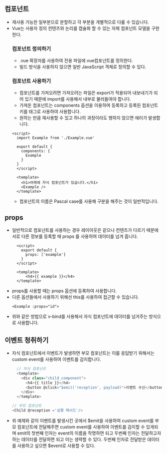 ## 컴포넌트
- 재사용 가능한 일부분으로 분할하고 각 부분을 개별적으로 다룰 수 있습니다.
- Vue는 사용자 정의 컨텐츠와 논리를 캡슐화 할 수 있는 자체 컴포넌트 모델을 구현한다.
    ### 컴포넌트 정의하기
    - .vue 확장자를 사용하여 전용 파일에 vue컴포넌트를 정의한다.
    - 빌드 방식을 사용하지 않으면 일반 JavaScript 객체로 정의할 수 있다.
    ### 컴포넌트 사용하기
    - 컴포넌트를 가져오려면 가져오려는 파일은 export가 적용되어 내보내기가 되어 있기 때문에 import를 사용해서 내부로 불러들여야 합니다.
    - 가져온 컴포넌트는 components 옵션을 이용하여 등록하고 등록된 컴포넌트 키를 태그로 사용하여 사용합니다.
    - 원하는 만큼 재사용할 수 있고 하나의 과정이라도 행하지 않으면 에러가 발생합니다. 
    ``` vue
    <script>
      import Example from './Example.vue'

      export default {
        components: {
          Example
        }
      }
      </script>

      <template>
        <h1>아래에 자식 컴포넌트가 있습니다.</h1>
        <Example />
      </template>
    ```
    - 컴포넌트의 이름은 Pascal case를 사용해 구분을 해주는 것이 일반적입니다.
## props
- 일반적으로 컴포넌트를 사용하는 경우 레이아웃은 같으나 컨텐츠가 다르기 때문에 서로 다른 정보를 등록할 때 props 를 사용하여 데이터를 넘겨 줍니다.
  ```
    <script>
      export default {
        props: ['example']
      }
    </script>

    <template>
        <h4>{{ example }}</h4>
    </template>
  ```
- props를 사용할 때는 props 옵션에 등록하여 사용합니다.
- 다른 옵션들에서 사용하기 위해선 this를 사용하여 접근할 수 있습니다.
  ```
  <Example :props="id">
  ```
- 위와 같은 방법으로 v-bind를 사용해서 자식 컴포넌트에 데이터를 넘겨주는 방식으로 사용합니다.
## 이벤트 청취하기
- 자식 컴포넌트에서 이벤트가 발생하면 부모 컴포넌트는 이를 응답받기 위해서는 custom event를 사용하여 이벤트를 감지합니다.
  ```js
    // 자식 컴포넌트
    <template>
      <div class="child_component">
        <h4>{{ title }}</h4>
        <button @click="$emit('reception', payload)">이벤트 수신</button>
      </div>
    </template>
  ```
  ```js
  // 부모 컴포넌트
  <Child @reception ='실행 메서드'/>
  ```
- 위 예제와 같이 이벤트를 발생시킨 곳에서 $emit을 사용하여 custom event를 부모 컴포넌트에 전달해주면 custom event를 사용하여 이벤트를 감지할 수 있게되며 emit의 첫번째 인자는 event의 이름을 작명하면 되고 두번째 인자는 전달하고자 하는 데이터를 전달하면 되고 이는 생략할 수 있다. 두번째 인자로 전달받은 데이터를 사용하고 싶으면 $event로 사용할 수 있다.